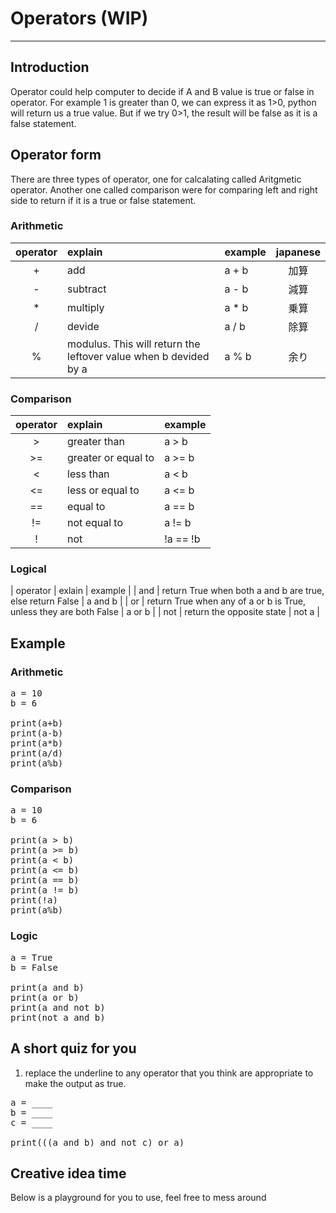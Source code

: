 # Operators (WIP)
<script type="text/x-thebe-config"> 
  {
      requestKernel: true,
      mountActivateWidget: true,
      mountStatusWidget: true,
      binderOptions: {
      repo: "brianlihk/requirements",
      },
  }
</script>

<script src="https://unpkg.com/thebe@latest/lib/index.js"></script>

<div class="thebe-activate"></div>
<div class="thebe-status"></div>

---
## Introduction
Operator could help computer to decide if A and B value is true or false in operator.
For example 1 is greater than 0, we can express it as 1>0, python will return us a true value. But if we try 0>1, the result will be false as it is a false statement.

## Operator form
There are three types of operator, one for calcalating called Aritgmetic operator. Another one called comparison were for comparing left and right side to return if it is a true or false statement.

### Arithmetic
| operator | explain | example | japanese |
| :------: | :------ | :------ | :------: |
| + | add | a + b | 加算 |
| - | subtract | a - b | 減算 |
| * | multiply | a * b | 乗算 |
| / | devide | a / b | 除算 |
| % | modulus. This will return the leftover value when b devided by a | a % b | 余り |
### Comparison
| operator | explain | example |
| :------: | :------ | :------ |
| > | greater than | a > b |
| >= | greater or equal to | a >= b|
| < | less than | a < b |
| <= | less or equal to | a <= b |
| == | equal to | a == b |
| != | not equal to | a != b |
| ! | not | !a == !b |

### Logical
| operator | exlain | example |
| and | return True when both a and b are true, else return False | a and b |
| or | return True when any of a or b is True, unless they are both False | a or b |
| not | return the opposite state | not a |

## Example

### Arithmetic
<pre data-executable="true" data-language="python">
a = 10
b = 6

print(a+b)
print(a-b)
print(a*b)
print(a/d)
print(a%b)
</pre>

### Comparison
<pre data-executable="true" data-language="python">
a = 10
b = 6

print(a > b)
print(a >= b)
print(a < b)
print(a <= b)
print(a == b)
print(a != b)
print(!a)
print(a%b)
</pre>

### Logic
<pre data-executable="true" data-language="python">
a = True
b = False

print(a and b)
print(a or b)
print(a and not b)
print(not a and b)
</pre>

## A short quiz for you
1. replace the underline to any operator that you think are appropriate to make the output as true.

<pre data-executable="true" data-language="python">
a = ____
b = ____
c = ____

print(((a and b) and not c) or a)
</pre>


## Creative idea time
Below is a playground for you to use, feel free to mess around
<pre data-executable="true" data-language="python">

</pre>